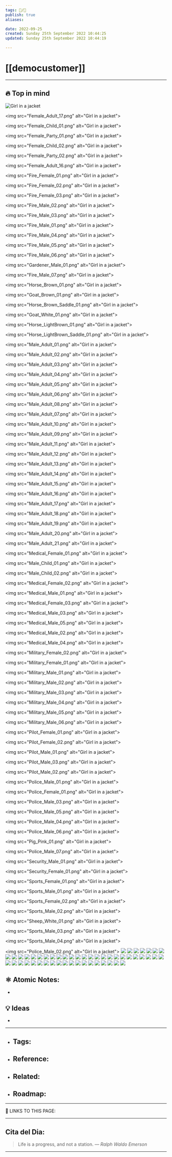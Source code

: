 ```yaml
---
tags: 📝️/🌱️
publish: true
aliases: 

date: 2022-09-25 
created: Sunday 25th September 2022 10:44:25
updated: Sunday 25th September 2022 10:44:19

---
```


# [[democustomer]]

---

## 🔥 Top in mind


<img src="Female_Adult_14.png" alt="Girl in a jacket">
<img src="Female_Adult_14.png" alt="Girl in a jacket">




<img src="Female_Adult_17.png" alt="Girl in a jacket">

<img src="Female_Child_01.png" alt="Girl in a jacket">

<img src="Female_Party_01.png" alt="Girl in a jacket">

<img src="Female_Child_02.png" alt="Girl in a jacket">

<img src="Female_Party_02.png" alt="Girl in a jacket">

<img src="Female_Adult_16.png" alt="Girl in a jacket">

<img src="Fire_Female_01.png" alt="Girl in a jacket">

<img src="Fire_Female_02.png" alt="Girl in a jacket">

<img src="Fire_Female_03.png" alt="Girl in a jacket">

<img src="Fire_Male_02.png" alt="Girl in a jacket">

<img src="Fire_Male_03.png" alt="Girl in a jacket">

<img src="Fire_Male_01.png" alt="Girl in a jacket">

<img src="Fire_Male_04.png" alt="Girl in a jacket">

<img src="Fire_Male_05.png" alt="Girl in a jacket">

<img src="Fire_Male_06.png" alt="Girl in a jacket">

<img src="Gardener_Male_01.png" alt="Girl in a jacket">

<img src="Fire_Male_07.png" alt="Girl in a jacket">

<img src="Horse_Brown_01.png" alt="Girl in a jacket">

<img src="Goat_Brown_01.png" alt="Girl in a jacket">

<img src="Horse_Brown_Saddle_01.png" alt="Girl in a jacket">

<img src="Goat_White_01.png" alt="Girl in a jacket">

<img src="Horse_LightBrown_01.png" alt="Girl in a jacket">

<img src="Horse_LightBrown_Saddle_01.png" alt="Girl in a jacket">

<img src="Male_Adult_01.png" alt="Girl in a jacket">

<img src="Male_Adult_02.png" alt="Girl in a jacket">

<img src="Male_Adult_03.png" alt="Girl in a jacket">

<img src="Male_Adult_04.png" alt="Girl in a jacket">

<img src="Male_Adult_05.png" alt="Girl in a jacket">

<img src="Male_Adult_06.png" alt="Girl in a jacket">

<img src="Male_Adult_08.png" alt="Girl in a jacket">

<img src="Male_Adult_07.png" alt="Girl in a jacket">

<img src="Male_Adult_10.png" alt="Girl in a jacket">

<img src="Male_Adult_09.png" alt="Girl in a jacket">

<img src="Male_Adult_11.png" alt="Girl in a jacket">

<img src="Male_Adult_12.png" alt="Girl in a jacket">

<img src="Male_Adult_13.png" alt="Girl in a jacket">

<img src="Male_Adult_14.png" alt="Girl in a jacket">

<img src="Male_Adult_15.png" alt="Girl in a jacket">

<img src="Male_Adult_16.png" alt="Girl in a jacket">

<img src="Male_Adult_17.png" alt="Girl in a jacket">

<img src="Male_Adult_18.png" alt="Girl in a jacket">

<img src="Male_Adult_19.png" alt="Girl in a jacket">

<img src="Male_Adult_20.png" alt="Girl in a jacket">

<img src="Male_Adult_21.png" alt="Girl in a jacket">

<img src="Medical_Female_01.png" alt="Girl in a jacket">

<img src="Male_Child_01.png" alt="Girl in a jacket">

<img src="Male_Child_02.png" alt="Girl in a jacket">

<img src="Medical_Female_02.png" alt="Girl in a jacket">

<img src="Medical_Male_01.png" alt="Girl in a jacket">

<img src="Medical_Female_03.png" alt="Girl in a jacket">

<img src="Medical_Male_03.png" alt="Girl in a jacket">

<img src="Medical_Male_05.png" alt="Girl in a jacket">

<img src="Medical_Male_02.png" alt="Girl in a jacket">

<img src="Medical_Male_04.png" alt="Girl in a jacket">

<img src="Military_Female_02.png" alt="Girl in a jacket">

<img src="Military_Female_01.png" alt="Girl in a jacket">

<img src="Military_Male_01.png" alt="Girl in a jacket">

<img src="Military_Male_02.png" alt="Girl in a jacket">

<img src="Military_Male_03.png" alt="Girl in a jacket">

<img src="Military_Male_04.png" alt="Girl in a jacket">

<img src="Military_Male_05.png" alt="Girl in a jacket">

<img src="Military_Male_06.png" alt="Girl in a jacket">

<img src="Pilot_Female_01.png" alt="Girl in a jacket">

<img src="Pilot_Female_02.png" alt="Girl in a jacket">

<img src="Pilot_Male_01.png" alt="Girl in a jacket">

<img src="Pilot_Male_03.png" alt="Girl in a jacket">

<img src="Pilot_Male_02.png" alt="Girl in a jacket">

<img src="Police_Male_01.png" alt="Girl in a jacket">

<img src="Police_Female_01.png" alt="Girl in a jacket">

<img src="Police_Male_03.png" alt="Girl in a jacket">

<img src="Police_Male_05.png" alt="Girl in a jacket">

<img src="Police_Male_04.png" alt="Girl in a jacket">

<img src="Police_Male_06.png" alt="Girl in a jacket">

<img src="Pig_Pink_01.png" alt="Girl in a jacket">

<img src="Police_Male_07.png" alt="Girl in a jacket">

<img src="Security_Male_01.png" alt="Girl in a jacket">

<img src="Security_Female_01.png" alt="Girl in a jacket">

<img src="Sports_Female_01.png" alt="Girl in a jacket">

<img src="Sports_Male_01.png" alt="Girl in a jacket">

<img src="Sports_Female_02.png" alt="Girl in a jacket">

<img src="Sports_Male_02.png" alt="Girl in a jacket">

<img src="Sheep_White_01.png" alt="Girl in a jacket">

<img src="Sports_Male_03.png" alt="Girl in a jacket">

<img src="Sports_Male_04.png" alt="Girl in a jacket">

<img src="Police_Male_02.png" alt="Girl in a jacket">
![](https://i.imgur.com/tFhyCmF.png)
![](https://i.imgur.com/C3SP72W.png)
![](https://i.imgur.com/aX7aFjF.png)
![](https://i.imgur.com/XhN1MYH.png)
![](https://i.imgur.com/BCNpTBO.png)
![](https://i.imgur.com/06IBJde.png)
![](https://i.imgur.com/JKwxqBX.png)
![](https://i.imgur.com/iLrf9qo.png)
![](https://i.imgur.com/GMHxAic.png)
![](https://i.imgur.com/wUOs1iD.png)
![](https://i.imgur.com/bDTaNG9.png)
![](https://i.imgur.com/P5mURTU.png)
![](https://i.imgur.com/RX1YDbS.png)
![](https://i.imgur.com/sQLj8nE.png)
![](https://i.imgur.com/56xh49O.png)
![](https://i.imgur.com/x6WgkoD.png)
![](https://i.imgur.com/meAxHAe.png)
![](https://i.imgur.com/EVitJqq.png)
![](https://i.imgur.com/1vRJ9MA.png)
![](https://i.imgur.com/hpHlnlz.png)
![](https://i.imgur.com/HaAUInw.png)
![](https://i.imgur.com/Iatnl55.png)
![](https://i.imgur.com/jVWZ7kf.png)
![](https://i.imgur.com/XEKYuHx.png)
![](https://i.imgur.com/PDP1y1d.png)
![](https://i.imgur.com/67avWrB.png)
![](https://i.imgur.com/L13E60B.png)
![](https://i.imgur.com/W1YsRDl.png)
![](https://i.imgur.com/WbmdUGa.png)
![](https://i.imgur.com/FJrYIOp.png)
![](https://i.imgur.com/OeIKN5N.png)
![](https://i.imgur.com/yL5pwH9.png)
![](https://i.imgur.com/b8BtOAD.png)
![](https://i.imgur.com/NOtbtKq.png)
![](https://i.imgur.com/pm6Ctfz.png)
![](https://i.imgur.com/eYoARxc.png)
![](https://i.imgur.com/EknkID1.png)
![](https://i.imgur.com/QNGOgcj.png)
![](https://i.imgur.com/SLxGaQZ.png)
![](https://i.imgur.com/O8LHZow.png)
![](https://i.imgur.com/qbDpu69.png)
![](https://i.imgur.com/dbvUPZR.png)
![](https://i.imgur.com/jUklPbg.png)
![](https://i.imgur.com/6w0BhGo.png)
![](https://i.imgur.com/ISJLmoG.png)
![](https://i.imgur.com/wgtCG2S.png)
![](https://i.imgur.com/LE8gXNs.png)
![](https://i.imgur.com/0amEgRT.png)
![](https://i.imgur.com/S8ndqVY.png)
![](https://i.imgur.com/oXXmCiP.png)
![](https://i.imgur.com/fbXebPD.png)
<!--Upload failed, remote server returned an error: [object Object]-->
<!--Upload failed, remote server returned an error: [object Object]-->
<!--Upload failed, remote server returned an error: [object Object]-->
<!--Upload failed, remote server returned an error: [object Object]-->
<!--Upload failed, remote server returned an error: [object Object]-->
<!--Upload failed, remote server returned an error: [object Object]-->
<!--Upload failed, remote server returned an error: [object Object]-->
<!--Upload failed, remote server returned an error: [object Object]-->
<!--Upload failed, remote server returned an error: [object Object]-->
<!--Upload failed, remote server returned an error: [object Object]-->
<!--Upload failed, remote server returned an error: [object Object]-->
<!--Upload failed, remote server returned an error: [object Object]-->
<!--Upload failed, remote server returned an error: [object Object]-->
<!--Upload failed, remote server returned an error: [object Object]-->
<!--Upload failed, remote server returned an error: [object Object]-->
<!--Upload failed, remote server returned an error: [object Object]-->
<!--Upload failed, remote server returned an error: [object Object]-->
<!--Upload failed, remote server returned an error: [object Object]-->
<!--Upload failed, remote server returned an error: [object Object]-->
<!--Upload failed, remote server returned an error: [object Object]-->
<!--Upload failed, remote server returned an error: [object Object]-->
<!--Upload failed, remote server returned an error: [object Object]-->
<!--Upload failed, remote server returned an error: [object Object]-->
<!--Upload failed, remote server returned an error: [object Object]-->
<!--Upload failed, remote server returned an error: [object Object]-->
<!--Upload failed, remote server returned an error: [object Object]-->
<!--Upload failed, remote server returned an error: [object Object]-->
<!--Upload failed, remote server returned an error: [object Object]-->
<!--Upload failed, remote server returned an error: [object Object]-->
<!--Upload failed, remote server returned an error: [object Object]-->
<!--Upload failed, remote server returned an error: [object Object]-->
<!--Upload failed, remote server returned an error: [object Object]-->
<!--Upload failed, remote server returned an error: [object Object]-->
<!--Upload failed, remote server returned an error: [object Object]-->
<!--Upload failed, remote server returned an error: [object Object]-->
<!--Upload failed, remote server returned an error: [object Object]-->
<!--Upload failed, remote server returned an error: [object Object]-->
<!--Upload failed, remote server returned an error: [object Object]-->
<!--Upload failed, remote server returned an error: [object Object]-->
<!--Upload failed, remote server returned an error: [object Object]-->
<!--Upload failed, remote server returned an error: [object Object]-->
<!--Upload failed, remote server returned an error: [object Object]-->
<!--Upload failed, remote server returned an error: [object Object]-->
<!--Upload failed, remote server returned an error: [object Object]-->
<!--Upload failed, remote server returned an error: [object Object]-->
<!--Upload failed, remote server returned an error: [object Object]-->
<!--Upload failed, remote server returned an error: [object Object]-->
<!--Upload failed, remote server returned an error: [object Object]-->
<!--Upload failed, remote server returned an error: [object Object]-->
<!--Upload failed, remote server returned an error: [object Object]-->
<!--Upload failed, remote server returned an error: [object Object]-->
<!--Upload failed, remote server returned an error: [object Object]-->
<!--Upload failed, remote server returned an error: [object Object]-->
<!--Upload failed, remote server returned an error: [object Object]-->
<!--Upload failed, remote server returned an error: [object Object]-->
<!--Upload failed, remote server returned an error: [object Object]-->
<!--Upload failed, remote server returned an error: [object Object]-->
<!--Upload failed, remote server returned an error: [object Object]-->
<!--Upload failed, remote server returned an error: [object Object]-->
<!--Upload failed, remote server returned an error: [object Object]-->
<!--Upload failed, remote server returned an error: [object Object]-->
<!--Upload failed, remote server returned an error: [object Object]-->
<!--Upload failed, remote server returned an error: [object Object]-->
<!--Upload failed, remote server returned an error: [object Object]-->
<!--Upload failed, remote server returned an error: [object Object]-->
<!--Upload![[Female_Adult_13.png]]


![[Wood_Male_01.png]] failed, remote server returned an error: [object Object]-->
<!--Upload failed, remote server returned an error: [object Object]-->
<!--Upload failed, remote server returned an error: [object Object]-->
<!--Upload failed, remote server returned an error: [object Object]-->
<!--Upload failed, remote server returned an error: [object Object]-->
<!--Upload failed, remote server returned an error: [object Object]-->
<!--Upload failed, remote server returned an error: [object Object]-->
<!--Upload failed, remote server returned an error: [object Object]-->
<!--Upload failed, remote server returned an error: [object Object]-->
<!--Upload failed, remote server returned an error: [object Object]-->
<!--Upload failed, remote server returned an error: [object Object]-->
<!--Upload failed, remote server returned an error: [object Object]-->
<!--Upload failed, remote server returned an error: [object Object]-->
<!--Upload failed, remote server returned an error: [object Object]-->
<!--Upload failed, remote server returned an error: [object Object]-->
<!--Upload failed, remote server returned an error: [object Object]-->
<!--Upload failed, remote server returned an error: [object Object]-->
<!--Upload failed, remote server returned an error: [object Object]-->
<!--Upload failed, remote server returned an error: [object Object]-->
<!--Upload failed, remote server returned an error: [object Object]-->
<!--Upload failed, remote server returned an error: [object Object]-->
<!--Upload failed, remote server returned an error: [object Object]-->
<!--Upload failed, remote server returned an error: [object Object]-->
<!--Upload failed, remote server returned an error: [object Object]-->


## ⚛️ Atomic Notes:
-

## 💡 Ideas
-


---

- Tags: 
    - 
- Reference:
    - 
- Related:
    - 
- Roadmap:
    - 

---

🔗 LINKS TO THIS PAGE: 


---

## Cita del Dia:
> Life is a progress, and not a station.
> — <cite>Ralph Waldo Emerson</cite>  

---

